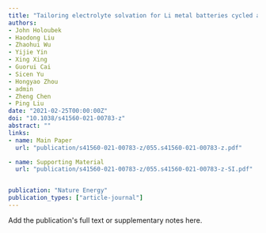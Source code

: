 ```yaml
---
title: "Tailoring electrolyte solvation for Li metal batteries cycled at ultra-low temperature"
authors:
- John Holoubek
- Haodong Liu
- Zhaohui Wu
- Yijie Yin
- Xing Xing
- Guorui Cai
- Sicen Yu
- Hongyao Zhou
- admin
- Zheng Chen
- Ping Liu
date: "2021-02-25T00:00:00Z"
doi: "10.1038/s41560-021-00783-z"
abstract: ""
links:
- name: Main Paper
  url: "publication/s41560-021-00783-z/055.s41560-021-00783-z.pdf"

- name: Supporting Material
  url: "publication/s41560-021-00783-z/055.s41560-021-00783-z-SI.pdf"


publication: "Nature Energy"
publication_types: ["article-journal"]
---
```


Add the publication's full text or supplementary notes here.
